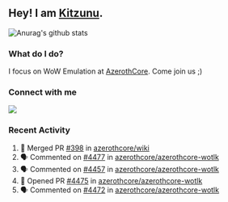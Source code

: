 ## Hey! I am [Kitzunu](https://Github.com/Kitzunu).

![Anurag's github stats](https://github-readme-stats.kitzunu.vercel.app/api?username=Kitzunu&show_icons=true)

### What do I do?

I focus on WoW Emulation at [AzerothCore](https://Github.com/AzerothCore). Come join us ;)

### Connect with me
[![](https://img.shields.io/badge/AzerothCore%20Discord-Connect%20with%20me!-green)](https://discord.com/invite/gkt4y2x)

### Recent Activity

<!--START_SECTION:activity-->
1. 🎉 Merged PR [#398](https://github.com/azerothcore/wiki/pull/398) in [azerothcore/wiki](https://github.com/azerothcore/wiki)
2. 🗣 Commented on [#4477](https://github.com/azerothcore/azerothcore-wotlk/issues/4477) in [azerothcore/azerothcore-wotlk](https://github.com/azerothcore/azerothcore-wotlk)
3. 🗣 Commented on [#4457](https://github.com/azerothcore/azerothcore-wotlk/issues/4457) in [azerothcore/azerothcore-wotlk](https://github.com/azerothcore/azerothcore-wotlk)
4. 💪 Opened PR [#4475](https://github.com/azerothcore/azerothcore-wotlk/pull/4475) in [azerothcore/azerothcore-wotlk](https://github.com/azerothcore/azerothcore-wotlk)
5. 🗣 Commented on [#4472](https://github.com/azerothcore/azerothcore-wotlk/issues/4472) in [azerothcore/azerothcore-wotlk](https://github.com/azerothcore/azerothcore-wotlk)
<!--END_SECTION:activity-->
